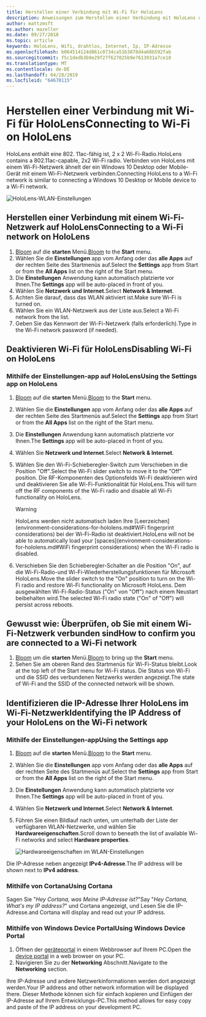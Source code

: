 ```yaml
---
title: Herstellen einer Verbindung mit Wi-Fi für HoloLens
description: Anweisungen zum Herstellen einer Verbindung mit HoloLens drahtlose Internet und die IP-Adresse des Geräts zu identifizieren.
author: mattzmsft
ms.author: mazeller
ms.date: 09/27/2018
ms.topic: article
keywords: HoloLens, Wifi, drahtlos, Internet, Ip, IP-Adresse
ms.openlocfilehash: b064514124d861c0734ca51b3878d4a68b592fab
ms.sourcegitcommit: f5c1dedb3b9e29f27f627025b9e7613931a7ce18
ms.translationtype: MT
ms.contentlocale: de-DE
ms.lasthandoff: 04/28/2019
ms.locfileid: "64670115"
---
```

# <a name="connecting-to-wi-fi-on-hololens"></a><span data-ttu-id="5ca46-104">Herstellen einer Verbindung mit Wi-Fi für HoloLens</span><span class="sxs-lookup"><span data-stu-id="5ca46-104">Connecting to Wi-Fi on HoloLens</span></span>

<span data-ttu-id="5ca46-105">HoloLens enthält eine 802. 11ac-fähig ist, 2 x 2 Wi-Fi-Radio.</span><span class="sxs-lookup"><span data-stu-id="5ca46-105">HoloLens contains a 802.11ac-capable, 2x2 Wi-Fi radio.</span></span> <span data-ttu-id="5ca46-106">Verbinden von HoloLens mit einem Wi-Fi-Netzwerk ähnelt der ein Windows 10 Desktop oder Mobile-Gerät mit einem Wi-Fi-Netzwerk verbinden.</span><span class="sxs-lookup"><span data-stu-id="5ca46-106">Connecting HoloLens to a Wi-Fi network is similar to connecting a Windows 10 Desktop or Mobile device to a Wi-Fi network.</span></span>

![HoloLens-WLAN-Einstellungen](images/wifi-hololens-600px.jpg)

## <a name="connecting-to-a-wi-fi-network-on-hololens"></a><span data-ttu-id="5ca46-108">Herstellen einer Verbindung mit einem Wi-Fi-Netzwerk auf HoloLens</span><span class="sxs-lookup"><span data-stu-id="5ca46-108">Connecting to a Wi-Fi network on HoloLens</span></span>

1. <span data-ttu-id="5ca46-109">[Bloom](gestures.md#bloom) auf die **starten** Menü.</span><span class="sxs-lookup"><span data-stu-id="5ca46-109">[Bloom](gestures.md#bloom) to the **Start** menu.</span></span>
2. <span data-ttu-id="5ca46-110">Wählen Sie die **Einstellungen** app vom Anfang oder das **alle Apps** auf der rechten Seite des Startmenüs auf.</span><span class="sxs-lookup"><span data-stu-id="5ca46-110">Select the **Settings** app from Start or from the **All Apps** list on the right of the Start menu.</span></span>
3. <span data-ttu-id="5ca46-111">Die **Einstellungen** Anwendung kann automatisch platzierte vor Ihnen.</span><span class="sxs-lookup"><span data-stu-id="5ca46-111">The **Settings** app will be auto-placed in front of you.</span></span>
4. <span data-ttu-id="5ca46-112">Wählen Sie **Netzwerk und Internet**.</span><span class="sxs-lookup"><span data-stu-id="5ca46-112">Select **Network & Internet**.</span></span>
5. <span data-ttu-id="5ca46-113">Achten Sie darauf, dass das WLAN aktiviert ist.</span><span class="sxs-lookup"><span data-stu-id="5ca46-113">Make sure Wi-Fi is turned on.</span></span>
6. <span data-ttu-id="5ca46-114">Wählen Sie ein WLAN-Netzwerk aus der Liste aus.</span><span class="sxs-lookup"><span data-stu-id="5ca46-114">Select a Wi-Fi network from the list.</span></span>
7. <span data-ttu-id="5ca46-115">Geben Sie das Kennwort der Wi-Fi-Netzwerk (falls erforderlich).</span><span class="sxs-lookup"><span data-stu-id="5ca46-115">Type in the Wi-Fi network password (if needed).</span></span>

## <a name="disabling-wi-fi-on-hololens"></a><span data-ttu-id="5ca46-116">Deaktivieren Wi-Fi für HoloLens</span><span class="sxs-lookup"><span data-stu-id="5ca46-116">Disabling Wi-Fi on HoloLens</span></span>

### <a name="using-the-settings-app-on-hololens"></a><span data-ttu-id="5ca46-117">Mithilfe der Einstellungen-app auf HoloLens</span><span class="sxs-lookup"><span data-stu-id="5ca46-117">Using the Settings app on HoloLens</span></span>

1. <span data-ttu-id="5ca46-118">[Bloom](gestures.md#bloom) auf die **starten** Menü.</span><span class="sxs-lookup"><span data-stu-id="5ca46-118">[Bloom](gestures.md#bloom) to the **Start** menu.</span></span>
2. <span data-ttu-id="5ca46-119">Wählen Sie die **Einstellungen** app vom Anfang oder das **alle Apps** auf der rechten Seite des Startmenüs auf.</span><span class="sxs-lookup"><span data-stu-id="5ca46-119">Select the **Settings** app from Start or from the **All Apps** list on the right of the Start menu.</span></span>
3. <span data-ttu-id="5ca46-120">Die **Einstellungen** Anwendung kann automatisch platzierte vor Ihnen.</span><span class="sxs-lookup"><span data-stu-id="5ca46-120">The **Settings** app will be auto-placed in front of you.</span></span>
4. <span data-ttu-id="5ca46-121">Wählen Sie **Netzwerk und Internet**.</span><span class="sxs-lookup"><span data-stu-id="5ca46-121">Select **Network & Internet**.</span></span>
5. <span data-ttu-id="5ca46-122">Wählen Sie den Wi-Fi-Schieberegler-Switch zum Verschieben in die Position "Off".</span><span class="sxs-lookup"><span data-stu-id="5ca46-122">Select the Wi-Fi slider switch to move it to the "Off" position.</span></span> <span data-ttu-id="5ca46-123">Die RF-Komponenten des Optionsfelds Wi-Fi deaktivieren wird und deaktivieren Sie alle Wi-Fi-Funktionalität für HoloLens.</span><span class="sxs-lookup"><span data-stu-id="5ca46-123">This will turn off the RF components of the Wi-Fi radio and disable all Wi-Fi functionality on HoloLens.</span></span> 

    >[!WARNING]
    ><span data-ttu-id="5ca46-124">HoloLens werden nicht automatisch laden Ihre [Leerzeichen](environment-considerations-for-hololens.md#WiFi fingerprint considerations) bei der Wi-Fi-Radio ist deaktiviert.</span><span class="sxs-lookup"><span data-stu-id="5ca46-124">HoloLens will not be able to automatically load your [spaces](environment-considerations-for-hololens.md#WiFi fingerprint considerations) when the Wi-Fi radio is disabled.</span></span>
    
6. <span data-ttu-id="5ca46-125">Verschieben Sie den Schieberegler-Schalter an die Position "On", auf die Wi-Fi-Radio-und Wi-Fi-Wiederherstellungsfunktionen für Microsoft HoloLens.</span><span class="sxs-lookup"><span data-stu-id="5ca46-125">Move the slider switch to the "On" position to turn on the Wi-Fi radio and restore Wi-Fi functionality on Microsoft HoloLens.</span></span> <span data-ttu-id="5ca46-126">Dem ausgewählten Wi-Fi-Radio-Status ("On" von "Off") nach einem Neustart beibehalten wird.</span><span class="sxs-lookup"><span data-stu-id="5ca46-126">The selected Wi-Fi radio state ("On" of "Off") will persist across reboots.</span></span>

## <a name="how-to-confirm-you-are-connected-to-a-wi-fi-network"></a><span data-ttu-id="5ca46-127">Gewusst wie: Überprüfen, ob Sie mit einem Wi-Fi-Netzwerk verbunden sind</span><span class="sxs-lookup"><span data-stu-id="5ca46-127">How to confirm you are connected to a Wi-Fi network</span></span>

1. <span data-ttu-id="5ca46-128">[Bloom](gestures.md#bloom) um die **starten** Menü.</span><span class="sxs-lookup"><span data-stu-id="5ca46-128">[Bloom](gestures.md#bloom) to bring up the **Start** menu.</span></span>
2. <span data-ttu-id="5ca46-129">Sehen Sie am oberen Rand des Startmenüs für Wi-Fi-Status bleibt.</span><span class="sxs-lookup"><span data-stu-id="5ca46-129">Look at the top left of the Start menu for Wi-Fi status.</span></span> <span data-ttu-id="5ca46-130">Die Status von Wi-Fi und die SSID des verbundenen Netzwerks werden angezeigt.</span><span class="sxs-lookup"><span data-stu-id="5ca46-130">The state of Wi-Fi and the SSID of the connected network will be shown.</span></span>

## <a name="identifying-the-ip-address-of-your-hololens-on-the-wi-fi-network"></a><span data-ttu-id="5ca46-131">Identifizieren die IP-Adresse Ihrer HoloLens im Wi-Fi-Netzwerk</span><span class="sxs-lookup"><span data-stu-id="5ca46-131">Identifying the IP Address of your HoloLens on the Wi-Fi network</span></span>

### <a name="using-the-settings-app"></a><span data-ttu-id="5ca46-132">Mithilfe der Einstellungen-app</span><span class="sxs-lookup"><span data-stu-id="5ca46-132">Using the Settings app</span></span>

1. <span data-ttu-id="5ca46-133">[Bloom](gestures.md#bloom) auf die **starten** Menü.</span><span class="sxs-lookup"><span data-stu-id="5ca46-133">[Bloom](gestures.md#bloom) to the **Start** menu.</span></span>
2. <span data-ttu-id="5ca46-134">Wählen Sie die **Einstellungen** app vom Anfang oder das **alle Apps** auf der rechten Seite des Startmenüs auf.</span><span class="sxs-lookup"><span data-stu-id="5ca46-134">Select the **Settings** app from Start or from the **All Apps** list on the right of the Start menu.</span></span>
3. <span data-ttu-id="5ca46-135">Die **Einstellungen** Anwendung kann automatisch platzierte vor Ihnen.</span><span class="sxs-lookup"><span data-stu-id="5ca46-135">The **Settings** app will be auto-placed in front of you.</span></span>
4. <span data-ttu-id="5ca46-136">Wählen Sie **Netzwerk und Internet**.</span><span class="sxs-lookup"><span data-stu-id="5ca46-136">Select **Network & Internet**.</span></span>
5. <span data-ttu-id="5ca46-137">Führen Sie einen Bildlauf nach unten, um unterhalb der Liste der verfügbaren WLAN-Netzwerke, und wählen Sie **Hardwareeigenschaften**.</span><span class="sxs-lookup"><span data-stu-id="5ca46-137">Scroll down to beneath the list of available Wi-Fi networks and select **Hardware properties**.</span></span>

    ![Hardwareeigenschaften im WLAN-Einstellungen](images/wifi-hololens-hwdetails.jpg)

<span data-ttu-id="5ca46-139">Die IP-Adresse neben angezeigt **IPv4-Adresse**.</span><span class="sxs-lookup"><span data-stu-id="5ca46-139">The IP address will be shown next to **IPv4 address**.</span></span>

### <a name="using-cortana"></a><span data-ttu-id="5ca46-140">Mithilfe von Cortana</span><span class="sxs-lookup"><span data-stu-id="5ca46-140">Using Cortana</span></span>

<span data-ttu-id="5ca46-141">Sagen Sie "*Hey Cortana, was Meine IP-Adresse ist?*"</span><span class="sxs-lookup"><span data-stu-id="5ca46-141">Say "*Hey Cortana, What's my IP address?*"</span></span> <span data-ttu-id="5ca46-142">und Cortana angezeigt, und Lesen Sie die IP-Adresse.</span><span class="sxs-lookup"><span data-stu-id="5ca46-142">and Cortana will display and read out your IP address.</span></span>

### <a name="using-windows-device-portal"></a><span data-ttu-id="5ca46-143">Mithilfe von Windows Device Portal</span><span class="sxs-lookup"><span data-stu-id="5ca46-143">Using Windows Device Portal</span></span>

1. <span data-ttu-id="5ca46-144">Öffnen der [geräteportal](using-the-windows-device-portal.md#networking) in einem Webbrowser auf Ihrem PC.</span><span class="sxs-lookup"><span data-stu-id="5ca46-144">Open the [device portal](using-the-windows-device-portal.md#networking) in a web browser on your PC.</span></span>
2. <span data-ttu-id="5ca46-145">Navigieren Sie zu der **Networking** Abschnitt.</span><span class="sxs-lookup"><span data-stu-id="5ca46-145">Navigate to the **Networking** section.</span></span>

<span data-ttu-id="5ca46-146">Ihre IP-Adresse und andere Netzwerkinformationen werden dort angezeigt werden.</span><span class="sxs-lookup"><span data-stu-id="5ca46-146">Your IP address and other network information will be displayed there.</span></span> <span data-ttu-id="5ca46-147">Dieser Methode können sich für einfach kopieren und Einfügen der IP-Adresse auf Ihrem Entwicklungs-PC.</span><span class="sxs-lookup"><span data-stu-id="5ca46-147">This method allows for easy copy and paste of the IP address on your development PC.</span></span>
